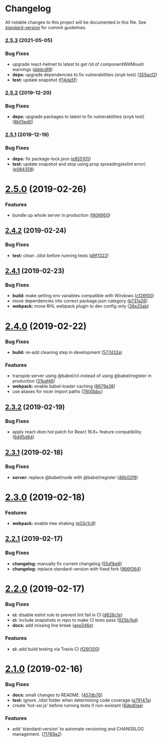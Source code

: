 # Changelog

All notable changes to this project will be documented in this file. See [standard-version](https://github.com/conventional-changelog/standard-version) for commit guidelines.

### [2.5.3](https://github.com/kimkwanka/niru/compare/v2.5.2...v2.5.3) (2021-05-05)


### Bug Fixes

* upgrade react-helmet to latest to get rid of componentWillMount warnings ([dddcdf8](https://github.com/kimkwanka/niru/commit/dddcdf88fd7a1bcae2a80b881aa20e654bdee028))
* **deps:** upgrade dependencies to fix vulnerabilities (snyk test) ([355acf2](https://github.com/kimkwanka/niru/commit/355acf2a56e68efa0d517bbf0879fb3f6f2adf3f))
* **test:** update snapshot ([f14da5f](https://github.com/kimkwanka/niru/commit/f14da5f9b439427dd1f1e2a386aa5f2bff41d667))

### [2.5.2](https://github.com/kimkwanka/niru/compare/v2.5.1...v2.5.2) (2019-12-20)


### Bug Fixes

* **deps:** upgrade packages to latest to fix vulnerabilities (snyk test) ([8bf3ed0](https://github.com/kimkwanka/niru/commit/8bf3ed0255d8f931f34d74b7b3061b4ed4f22986))

### [2.5.1](https://github.com/kimkwanka/niru/compare/v2.5.0...v2.5.1) (2019-12-19)


### Bug Fixes

* **deps:** fix package-lock.json ([e855105](https://github.com/kimkwanka/niru/commit/e855105cdbf2928fa5a8480a92026b60fe612f6a))
* **test:** update snapshot and stop using prop spreading(eslint error) ([e084358](https://github.com/kimkwanka/niru/commit/e084358cc49a35305c7bb156492c0a86286d15f7))

# [2.5.0](https://github.com/kimkwanka/niru/compare/v2.4.2...v2.5.0) (2019-02-26)


### Features

* bundle up whole server in production ([f806950](https://github.com/kimkwanka/niru/commit/f806950))



## [2.4.2](https://github.com/kimkwanka/niru/compare/v2.4.1...v2.4.2) (2019-02-24)


### Bug Fixes

* **test:** clean ./dist before running tests ([d9f1322](https://github.com/kimkwanka/niru/commit/d9f1322))



## [2.4.1](https://github.com/kimkwanka/niru/compare/v2.4.0...v2.4.1) (2019-02-23)


### Bug Fixes

* **build:** make setting env variables compatible with Windows ([cf26f00](https://github.com/kimkwanka/niru/commit/cf26f00))
* move dependencies into correct package.json category ([b731a26](https://github.com/kimkwanka/niru/commit/b731a26))
* **webpack:** move RHL webpack plugin to dev config only ([36e20ab](https://github.com/kimkwanka/niru/commit/36e20ab))



# [2.4.0](https://github.com/kimkwanka/niru/compare/v2.3.2...v2.4.0) (2019-02-22)


### Bug Fixes

* **build:** re-add cleaning step in development ([577d32a](https://github.com/kimkwanka/niru/commit/577d32a))


### Features

* transpile server using @babel/cli instead of using @babel/register in production ([31baf46](https://github.com/kimkwanka/niru/commit/31baf46))
* **webpack:** enable babel-loader caching ([8679a38](https://github.com/kimkwanka/niru/commit/8679a38))
* use aliases for nicer import paths ([7800bbc](https://github.com/kimkwanka/niru/commit/7800bbc))



## [2.3.2](https://github.com/kimkwanka/niru/compare/v2.3.1...v2.3.2) (2019-02-19)


### Bug Fixes

* apply react-dom hot patch for React 16.6+ feature compatibility ([6495d64](https://github.com/kimkwanka/niru/commit/6495d64))



## [2.3.1](https://github.com/kimkwanka/niru/compare/v2.3.0...v2.3.1) (2019-02-18)


### Bug Fixes

* **server:** replace @babel/node with @babel/register ([46b02f8](https://github.com/kimkwanka/niru/commit/46b02f8))



# [2.3.0](https://github.com/kimkwanka/niru/compare/v2.2.1...v2.3.0) (2019-02-18)


### Features

* **webpack:** enable tree shaking ([e03c1c9](https://github.com/kimkwanka/niru/commit/e03c1c9))



## [2.2.1](https://github.com/kimkwanka/niru/compare/v2.2.0...v2.2.1) (2019-02-17)


### Bug Fixes

* **changelog:** manually fix current changelog ([55d1be6](https://github.com/kimkwanka/niru/commit/55d1be6))
* **changelog:** replace standard-version with fixed fork ([966f064](https://github.com/kimkwanka/niru/commit/966f064))



# [2.2.0](https://github.com/kimkwanka/niru/compare/v2.1.0...v2.2.0) (2019-02-17)


### Bug Fixes

* **ci:** disable eslint rule to prevent lint fail in CI ([d626c1e](https://github.com/kimkwanka/niru/commit/d626c1e))
* **ci:** include snapshots in repo to make CI tests pass ([925b7ed](https://github.com/kimkwanka/niru/commit/925b7ed))
* **docs:** add missing line break ([aee346e](https://github.com/kimkwanka/niru/commit/aee346e))


### Features

* **ci:** add build testing via Travis CI ([f26f300](https://github.com/kimkwanka/niru/commit/f26f300))



# [2.1.0](https://github.com/kimkwanka/niru/compare/2.0.0...v2.1.0) (2019-02-16)


### Bug Fixes

* **docs:** small changes to README. ([457db76](https://github.com/kimkwanka/niru/commit/457db76))
* **test:** ignore ./dist folder when determining code coverage ([a79147a](https://github.com/kimkwanka/niru/commit/a79147a))
* create 'hot-ssr.js' before running tests if non-existant ([6ded0ae](https://github.com/kimkwanka/niru/commit/6ded0ae))


### Features

* add 'standard-version' to automate versioning and CHANGELOG management. ([71769a2](https://github.com/kimkwanka/niru/commit/71769a2))
